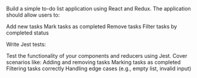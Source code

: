 Build a simple to-do list application using React and Redux. The application should allow users to:

Add new tasks
Mark tasks as completed
Remove tasks
Filter tasks by completed status

Write Jest tests:

Test the functionality of your components and reducers using Jest.
Cover scenarios like:
Adding and removing tasks
Marking tasks as completed
Filtering tasks correctly
Handling edge cases (e.g., empty list, invalid input)
